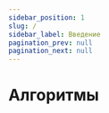 ```yaml
---
sidebar_position: 1
slug: /
sidebar_label: Введение
pagination_prev: null
pagination_next: null
---
```


# Алгоритмы
